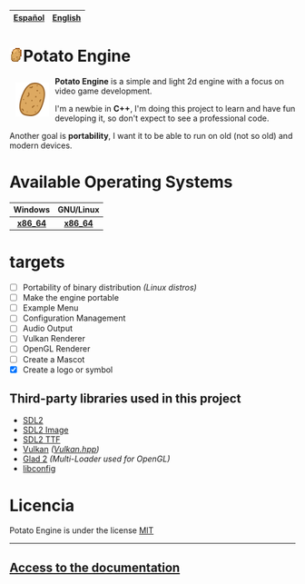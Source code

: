 | [Español]() | [English]() |
| :--: | :--: |

# <img draggable=false src = "assets/icon/patata.webp" width=24 style="image-rendering: pixelated;">Potato Engine

<img draggable=false src = "assets/icon/patata_icon.svg" width=60 align=left style="margin:10px 10px;">

<p><b>Potato Engine</b> is a simple and light 2d engine with a focus on video game development.</p>

<p>I'm a newbie in <b>C++</b>, I'm doing this project to learn and have fun developing it, so don't expect to see a professional code.</p>

<p>Another goal is <b>portability</b>, I want it to be able to run on old (not so old) and modern devices.</p>

# Available Operating Systems

| Windows | GNU/Linux |
| :-----: | :-----: |
|<b>[x86_64]()</b> | <b>[x86_64]()</b> |

# targets
- [ ] Portability of binary distribution *(Linux distros)*
- [ ] Make the engine portable
- [ ] Example Menu
- [ ] Configuration Management
- [ ] Audio Output
- [ ] Vulkan Renderer
- [ ] OpenGL Renderer
- [ ] Create a Mascot
- [X] Create a logo or symbol

## Third-party libraries used in this project
<ul>
	<li><a href = "http://www.libsdl.org/">SDL2</a></li>
	<li><a href = "https://github.com/libsdl-org/SDL_image">SDL2 Image</a></li>
	<li><a href = "https://github.com/libsdl-org/SDL_ttf.git">SDL2 TTF</a></li>
	<li><a href = "https://www.vulkan.org/">Vulkan</a> <i>(<a href = "https://github.com/KhronosGroup/Vulkan-Hpp.git">Vulkan.hpp</a>)</i></li>
	<li><a href = "https://github.com/Dav1dde/glad.git">Glad 2</a> <i>(Multi-Loader used for OpenGL)</i></li>
	<li><a href = "https://github.com/hyperrealm/libconfig">libconfig</a></li>
</ul>

# Licencia
Potato Engine is under the license [MIT](../LICENSE)

<hr>

## [Access to the documentation](https://gitlab.com/448L/patata-engine/-/wikis/Indice-%F0%9F%A5%94)
